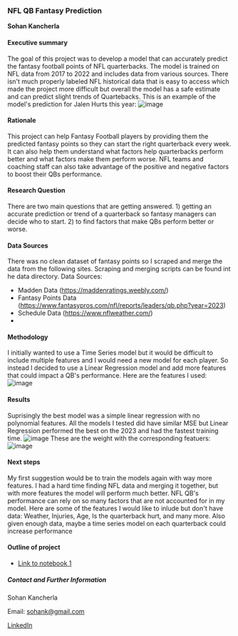 ### NFL QB Fantasy Prediction

**Sohan Kancherla**

#### Executive summary
The goal of this project was to develop a model that can accurately predict the fantasy football points of NFL quarterbacks. The model is trained on NFL data from 2017 to 2022 and includes data from various sources. There isn't much properly labeled NFL historical data that is easy to access which made the project more difficult but overall the model has a safe estimate and can predict slight trends of Quartebacks. This is an example of the model's prediction for Jalen Hurts this year:
![image](https://github.com/sohankancherla/nfl-qb-fantasy-prediction/assets/30853467/815827f9-bb71-4daa-823e-9a02fd527577)

#### Rationale
This project can help Fantasy Football players by providing them the predicted fantasy points so they can start the right quarterback every week. It can also help them understand what factors help quarterbacks perform better and what factors make them perform worse. NFL teams and coaching staff can also take advantage of the positive and negative factors to boost their QBs performance.

#### Research Question
There are two main questions that are getting answered. 1) getting an accurate prediction or trend of a quarterback so fantasy managers can decide who to start. 2) to find factors that make QBs perform better or worse.

#### Data Sources
There was no clean dataset of fantasy points so I scraped and merge the data from the following sites. Scraping and merging scripts can be found int he data directory.
Data Sources:
  - Madden Data (https://maddenratings.weebly.com/)
  - Fantasy Points Data (https://www.fantasypros.com/nfl/reports/leaders/qb.php?year=2023)
  - Schedule Data (https://www.nflweather.com/)
  - 
#### Methodology
I initially wanted to use a Time Series model but it would be difficult to include multiple features and I would need a new model for each player. So instead I decided to use a Linear Regression model and add more features that could impact a QB's performance. Here are the features I used:
![image](https://github.com/sohankancherla/nfl-qb-fantasy-prediction/assets/30853467/b588ab60-65c1-4687-a75f-cdc5459961cf)

#### Results
Suprisingly the best model was a simple linear regression with no polynomial features. All the models I tested did have similar MSE but Linear Regression performed the best on the 2023 and had the fastest training time.
![image](https://github.com/sohankancherla/nfl-qb-fantasy-prediction/assets/30853467/e6926cd4-2167-49e5-bbfe-9d2f0288a71a)
These are the weight with the corresponding featuers:
![image](https://github.com/sohankancherla/nfl-qb-fantasy-prediction/assets/30853467/af5bacbe-b3ea-4c4d-a6de-d0dcd67c0a69)

#### Next steps
My first suggestion would be to train the models again with way more features. I had a hard time finding NFL data and merging it together, but with more features the model will perform much better. NFL QB's performance can rely on so many factors that are not accounted for in my model. Here are some of the features I would like to inlude but don't have data: Weather, Injuries, Age, Is the quarterback hurt, and many more. Also given enough data, maybe a time series model on each quarterback could increase performance

#### Outline of project

- [Link to notebook 1](https://github.com/sohankancherla/nfl-qb-fantasy-prediction/blob/main/qb_prediction.ipynb)


##### Contact and Further Information

Sohan Kancherla

Email: sohank@gmail.com

[LinkedIn](https://www.linkedin.com/in/sohan-kancherla-97821a1a1/)
